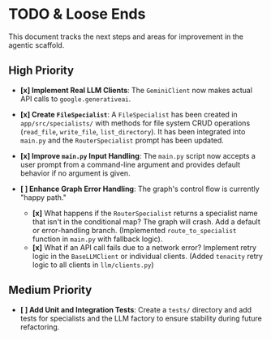 # TODO & Loose Ends

This document tracks the next steps and areas for improvement in the agentic scaffold.

## High Priority

- **[x] Implement Real LLM Clients**: The `GeminiClient` now makes actual API calls to `google.generativeai`.

- **[x] Create `FileSpecialist`**: A `FileSpecialist` has been created in `app/src/specialists/` with methods for file system CRUD operations (`read_file`, `write_file`, `list_directory`). It has been integrated into `main.py` and the `RouterSpecialist` prompt has been updated.

- **[x] Improve `main.py` Input Handling**: The `main.py` script now accepts a user prompt from a command-line argument and provides default behavior if no argument is given.

- **[ ] Enhance Graph Error Handling**: The graph's control flow is currently "happy path."
  - **[x]** What happens if the `RouterSpecialist` returns a specialist name that isn't in the conditional map? The graph will crash. Add a default or error-handling branch. (Implemented `route_to_specialist` function in `main.py` with fallback logic).
  - **[x]** What if an API call fails due to a network error? Implement retry logic in the `BaseLLMClient` or individual clients. (Added `tenacity` retry logic to all clients in `llm/clients.py`)

## Medium Priority
- **[ ] Add Unit and Integration Tests**: Create a `tests/` directory and add tests for specialists and the LLM factory to ensure stability during future refactoring.
